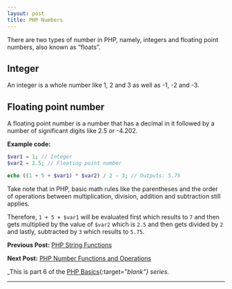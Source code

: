```yaml
---
layout: post
title: PHP Numbers
---
```


There are two types of number in PHP, namely, integers and floating point numbers, also known as “floats”.

## Integer

An integer is a whole number like 1, 2 and 3 as well as -1, -2 and -3.

## Floating point number

A floating point number is a number that has a decimal in it followed by a number of significant digits like 2.5 or -4.202.

**Example code:**

```php
$var1 = 1; // Integer
$var2 = 2.5; // Floating point number

echo ((1 + 5 + $var1) * $var2) / 2 - 3; // Outputs: 5.75
```

Take note that in PHP, basic math rules like the parentheses and the order of operations between multiplication, division, addition and subtraction still applies.

Therefore, `1 + 5 + $var1` will be evaluated first which results to `7` and then gets multiplied by the value of `$var2` which is `2.5` and then gets divided by `2` and lastly, subtracted by `3` which results to `5.75`.

**Previous Post:** [PHP String Functions](https://kennyalmendral.github.io/php-string-functions/)

**Next Post:** [PHP Number Functions and Operations](https://kennyalmendral.github.io/php-number-functions-operations/)

_This is part 6 of the [PHP Basics](https://kennyalmendral.github.io/php-basics/){:target="_blank"} series._

---
